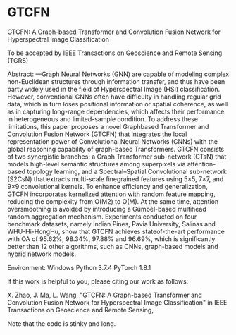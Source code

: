 # GTCFN

GTCFN: A Graph-based Transformer and Convolution Fusion Network for Hyperspectral Image Classification

To be accepted by IEEE Transactions on Geoscience and Remote Sensing (TGRS)

Abstract: —Graph Neural Networks (GNN) are capable of modeling complex non-Euclidean structures through information transfer, and thus have been party widely used in the field of Hyperspectral Image (HSI) classification. However, conventional GNNs often have difficulty in handling regular grid data, which in turn loses positional information or spatial coherence, as well as in capturing long-range dependencies, which affects their performance in heterogeneous and limited-sample condition. To address these limitations, this paper proposes a novel Graphbased Transformer and Convolution Fusion Network (GTCFN) that integrates the local representation power of Convolutional Neural Networks (CNNs) with the global reasoning capability of graph-based Transformers. GTCFN consists of two synergistic branches: a Graph Transformer sub-network (GTsN) that models high-level semantic structures among superpixels via attention-based topology learning, and a Spectral–Spatial Convolutional sub-network (S2CsN) that extracts multi-scale finegrained features using 5×5, 7×7, and 9×9 convolutional kernels. To enhance efficiency and generalization, GTCFN incorporates kernelized attention with random feature mapping, reducing the complexity from O(M2) to O(M). At the same time, attention oversmoothing is avoided by introducing a Gumbel-based multihead random aggregation mechanism. Experiments conducted on four benchmark datasets, namely Indian Pines, Pavia University, Salinas and WHU-Hi-HongHu, show that GTCFN achieves stateof-the-art performance with OA of 95.62%, 98.34%, 97.88% and 96.69%, which is significantly better than 12 other algorithms, such as CNNs, graph-based models and hybrid network models.

Environment: 
Windows
Python 3.7.4
PyTorch 1.8.1

If this work is helpful to you, please citing our work as follows: 

 X. Zhao, J. Ma, L. Wang, "GTCFN: A Graph-based Transformer and Convolution Fusion Network for Hyperspectral Image Classification" in IEEE Transactions on Geoscience and Remote Sensing,

Note that the code is stinky and long.

